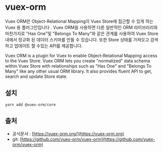 # vuex-orm

Vuex ORM은 Object-Relational Mapping이 Vuex Store에 접근할 수 있게 하는 Vuex 용 플러그인입니다 . Vuex ORM을 사용하면 다른 일반적인 ORM 라이브러리와 마찬가지로 "Has One"및 "Belongs To Many"와 같은 관계를 사용하여 Vuex Store 내에서 정규화 된 데이터 스키마를 만들 수 있습니다. 또한 Store 상태를 가져오고 검색하고 업데이트 할 수있는 API를 제공합니다.

Vuex ORM is a plugin for Vuex to enable Object-Relational Mapping access to the Vuex Store. Vuex ORM lets you create "normalized" data schema within Vuex Store with relationships such as "Has One" and "Belongs To Many" like any other usual ORM library. It also provides fluent API to get, search and update Store state.

## 설치

```
yarn add @vuex-orm/core
```

## 출처

* 공식문서 : [https://vuex-orm.org/](https://vuex-orm.org)
* git: [https://github.com/vuex-orm/vuex-orm](https://github.com/vuex-orm/vuex-orm)
